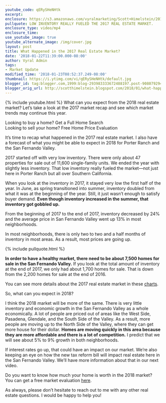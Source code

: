 ```yaml
---
youtube_code: qERySHeNHtk
excerpt:
enclosure: https://s3.amazonaws.com/vyralmarketing/Scott+Himelstein/2018/Porter+Ranch+Real+Estate-+Market+forecast+for+2018.mp4
pullquote: LOW INVENTORY REALLY FUELED THE 2017 REAL ESTATE MARKET.
enclosure_type: video/mp4
enclosure_time:
use_youtube_image: true
youtube_alternate_image: /img/cover.jpg
layout: post
title: What Happened in the 2017 Real Estate Market?
date: '2018-01-22T11:39:00.000-08:00'
author: Vyral Admin
tags:
- Market Update
modified_time: '2018-01-23T08:52:37.249-08:00'
thumbnail: https://i.ytimg.com/vi/qERySHeNHtk/default.jpg
blogger_id: tag:blogger.com,1999:blog-293983333672488197.post-9080792944947258332
blogger_orig_url: http://scotthimelstein.blogspot.com/2018/01/what-happened-in-2017-real-estate-market.html
---
```

{% include youtube.html %}
What can you expect from the 2018 real estate market? Let’s take a look at the 2017 market recap and see which market trends may continue this year.

Looking to buy a home? Get a Full Home Search   
Looking to sell your home?  Free Home Price Evaluation

It’s time to recap what happened in the 2017 real estate market. I also have a forecast of what you might be able to expect in 2018 for Porter Ranch and the San Fernando Valley.

2017 started off with very low inventory. There were only about 47 properties for sale out of 11,600 single-family units. We ended the year with slightly less inventory. That low inventory really fueled the market—not just here in Porter Ranch but all over Southern California.

When you look at the inventory in 2017, it stayed very low the first half of the year. In June, as spring transitioned into summer, inventory doubled from what it was at the beginning of the year. Still, it just wasn’t enough to satisfy buyer demand. **Even though inventory increased in the summer, that inventory got gobbled up.** 

From the beginning of 2017 to the end of 2017, inventory decreased by 24% and the average price in San Fernando Valley went up 13% in most neighborhoods.

In most neighborhoods, there is only two to two and a half months of inventory in most areas. As a result, most prices are going up.

{% include pullquote.html %}

**In order to have a healthy market, there need to be about 7,500 homes for sale in the San Fernando Valley.** If you look at the total amount of inventory at the end of 2017, we only had about 1,700 homes for sale. That is down from the 2,200 homes for sale at the end of 2016.

You can see more details about the 2017 real estate market in these <a href="http://srar.com/mls/statistics/2017/12/2017-12_SFV_Charts.pdf" target="_blank">charts</a>.

So, what can you expect in 2018?

I think the 2018 market will be more of the same. There is very little inventory and economic growth in the San Fernando Valley as a whole economically. A lot of people are priced out of areas like the West Side, Pasadena, Glendale, and the South Side of the Valley. As a result, more people are moving up to the North Side of the Valley, where they can get more house for their dollar. **Homes are moving quickly in this area because they are more affordable and there is a lot of competition.** I predict that we will see about 5% to 9% growth in both neighborhoods.

If interest rates go up, that could have an impact on our market. We’re also keeping an eye on how the new tax reform bill will impact real estate here in the San Fernando Valley. We’ll have more information about that in our next video.

Do you want to know how much your home is worth in the 2018 market? You can get a free market evaluation <a href="http://www.your91326.com/" target="_blank">here</a>.

As always, please don’t hesitate to reach out to me with any other real estate questions. I would be happy to help you!
